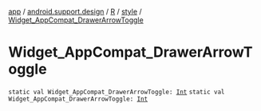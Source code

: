 [app](../../../index.md) / [android.support.design](../../index.md) / [R](../index.md) / [style](index.md) / [Widget_AppCompat_DrawerArrowToggle](./-widget_-app-compat_-drawer-arrow-toggle.md)

# Widget_AppCompat_DrawerArrowToggle

`static val Widget_AppCompat_DrawerArrowToggle: `[`Int`](https://kotlinlang.org/api/latest/jvm/stdlib/kotlin/-int/index.html)
`static val Widget_AppCompat_DrawerArrowToggle: `[`Int`](https://kotlinlang.org/api/latest/jvm/stdlib/kotlin/-int/index.html)